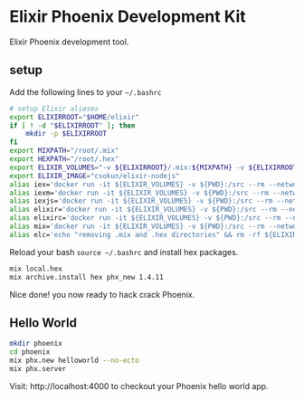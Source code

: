 # Elixir Phoenix Development Kit

Elixir Phoenix development tool.

## setup

Add the following lines to your `~/.bashrc`

```bash
# setup Elixir aliases
export ELIXIRROOT="$HOME/elixir"
if [ ! -d "$ELIXIRROOT" ]; then
    mkdir -p $ELIXIRROOT
fi
export MIXPATH="/root/.mix"
export HEXPATH="/root/.hex"
export ELIXIR_VOLUMES="-v ${ELIXIRROOT}/.mix:${MIXPATH} -v ${ELIXIRROOT}/.hex:${HEXPATH} --workdir /src"
export ELIXIR_IMAGE="csokun/elixir-nodejs"
alias iex='docker run -it ${ELIXIR_VOLUMES} -v ${PWD}:/src --rm --network=host ${ELIXIR_IMAGE}'
alias iexm='docker run -it ${ELIXIR_VOLUMES} -v ${PWD}:/src --rm --network=host ${ELIXIR_IMAGE} iex -S mix'
alias iexjs='docker run -it ${ELIXIR_VOLUMES} -v ${PWD}:/src --rm --network=host ${ELIXIR_IMAGE} npm i'
alias elixir='docker run -it ${ELIXIR_VOLUMES} -v ${PWD}:/src --rm --network=host ${ELIXIR_IMAGE} elixir'
alias elixirc='docker run -it ${ELIXIR_VOLUMES} -v ${PWD}:/src --rm --network=host ${ELIXIR_IMAGE} elixirc'
alias mix='docker run -it ${ELIXIR_VOLUMES} -v ${PWD}:/src --rm --network=host ${ELIXIR_IMAGE} mix'
alias elc='echo "removing .mix and .hex directories" && rm -rf ${ELIXIRROOT}/.mix && rm -rf ${ELIXIRROOT}/.hex'
```
Reload your bash `source ~/.bashrc` and install hex packages.

```bash
mix local.hex
mix archive.install hex phx_new 1.4.11
```

Nice done! you now ready to hack crack Phoenix.

## Hello World

```bash
mkdir phoenix
cd phoenix
mix phx.new helloworld --no-ecto
mix phx.server
```

Visit: http://localhost:4000 to checkout your Phoenix hello world app.
